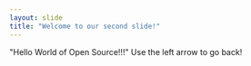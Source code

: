 ```yaml
---
layout: slide
title: "Welcome to our second slide!"
---
```

"Hello World of Open Source!!!"
Use the left arrow to go back!
